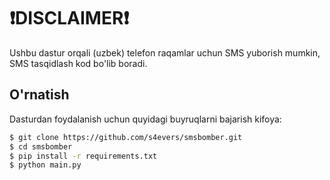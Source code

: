 # ❗️DISCLAIMER❗️

Ushbu dastur orqali (uzbek) telefon raqamlar uchun SMS yuborish mumkin, SMS tasqidlash kod bo'lib boradi.

## O'rnatish

Dasturdan foydalanish uchun quyidagi buyruqlarni bajarish kifoya:

```bash
$ git clone https://github.com/s4evers/smsbomber.git
$ cd smsbomber
$ pip install -r requirements.txt
$ python main.py
